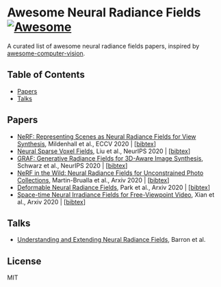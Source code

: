 # Awesome Neural Radiance Fields [![Awesome](https://cdn.rawgit.com/sindresorhus/awesome/d7305f38d29fed78fa85652e3a63e154dd8e8829/media/badge.svg)](https://github.com/sindresorhus/awesome)
A curated list of awesome neural radiance fields papers, inspired by [awesome-computer-vision](https://github.com/jbhuang0604/awesome-computer-vision).

## Table of Contents

 - [Papers](#papers)
 - [Talks](#talks)

## Papers
- [NeRF: Representing Scenes as Neural Radiance Fields for View Synthesis](https://www.matthewtancik.com/nerf), Mildenhall et al., ECCV 2020 | [[bibtex](./citations/nerf.txt)]
- [Neural Sparse Voxel Fields](https://lingjie0206.github.io/papers/NSVF/), Liu et al., NeurIPS 2020 | [[bibtex](./citations/nsvf.txt)]
- [GRAF: Generative Radiance Fields for 3D-Aware Image Synthesis](https://arxiv.org/abs/2007.02442), Schwarz et al., NeurIPS 2020 | [[bibtex](./citations/graf.txt)]
- [NeRF in the Wild: Neural Radiance Fields for Unconstrained Photo Collections](https://nerf-w.github.io/), Martin-Brualla et al., Arxiv 2020 | [[bibtex](./citations/nerf-w.txt)]
- [Deformable Neural Radiance Fields](https://nerfies.github.io/), Park et al., Arxiv 2020 | [[bibtex](./citations/d-nerf.txt)]
- [Space-time Neural Irradiance Fields for Free-Viewpoint Video](https://video-nerf.github.io/), Xian et al., Arxiv 2020 | [[bibtex](./citations/video-nerf.txt)]


## Talks
- [Understanding and Extending Neural Radiance Fields](https://www.youtube.com/watch?v=nRyOzHpcr4Q&feature=emb_logo&ab_channel=cvprtum), Barron et al.


## License 
MIT
